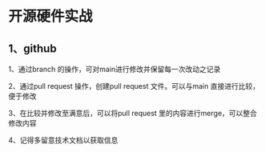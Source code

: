# 开源硬件实战

## 1、github

1、通过branch 的操作，可对main进行修改并保留每一次改动之记录

2、通过pull request 操作，创建pull request 文件。可以与main 直接进行比较，便于修改

3、在比较并修改至满意后，可以将pull request 里的内容进行merge，可以整合修改内容

4、记得多留意技术文档以获取信息